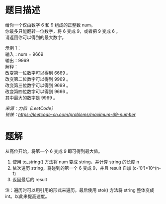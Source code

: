 # 题目描述
给你一个仅由数字 6 和 9 组成的正整数 num。  
你最多只能翻转一位数字，将 6 变成 9，或者把 9 变成 6 。  
请返回你可以得到的最大数字。  

示例 1：  
输入：num = 9669  
输出：9969  
解释：  
改变第一位数字可以得到 6669 。  
改变第二位数字可以得到 9969 。  
改变第三位数字可以得到 9699 。  
改变第四位数字可以得到 9666 。  
其中最大的数字是 9969 。  

*来源：力扣（LeetCode）*  
*链接：https://leetcode-cn.com/problems/maximum-69-number*

# 题解
从高位开始，将第一个 6 变成 9 即可得到最大值。
1. 使用 to_string() 方法将 num 变成 string，并计算 string 的长度 n
2. 依次遍历 string，将碰到的第一个 6 变成 9，并且 result 自加 (c-'0')*10^(n-1)
3. 返回最后的 result

注：遍历时可以用引用的形式来遍历，最后使用 stoi() 方法将 string 整体变成 int。以此来提高速度。
